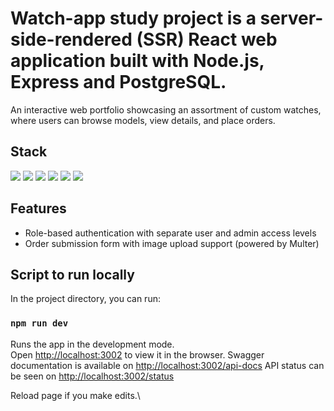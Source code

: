# Watch-app study project is a server-side-rendered (SSR) React web application built with Node.js, Express and PostgreSQL.

An interactive web portfolio showcasing an assortment of custom watches, where users can browse models, view details, and place orders. 

## Stack
<img src="https://img.shields.io/badge/JavaScript-323330?style=for-the-badge&logo=javascript&logoColor=F7DF1E" />
<img src="https://img.shields.io/badge/Node%20js-339933?style=for-the-badge&logo=nodedotjs&logoColor=white" />
<img src="https://img.shields.io/badge/Express%20js-000000?style=for-the-badge&logo=express&logoColor=white" />
<img src="https://img.shields.io/badge/PostgreSQL-316192?style=for-the-badge&logo=postgresql&logoColor=white" />
<img src="https://img.shields.io/badge/Swagger-85EA2D?style=for-the-badge&logo=Swagger&logoColor=white" />
<img src="https://img.shields.io/badge/Babel-F9DC3E?style=for-the-badge&logo=babel&logoColor=white" />

## Features
- Role-based authentication with separate user and admin access levels
- Order submission form with image upload support (powered by Multer)
  
## Script to run locally

In the project directory, you can run:

### `npm run dev`

Runs the app in the development mode.\
Open [http://localhost:3002](http://localhost:3002) to view it in the browser.
Swagger documentation is available on [http://localhost:3002/api-docs](http://localhost:3002/api-docs)
API status can be seen on [http://localhost:3002/status](http://localhost:3002/status)

Reload page if you make edits.\
